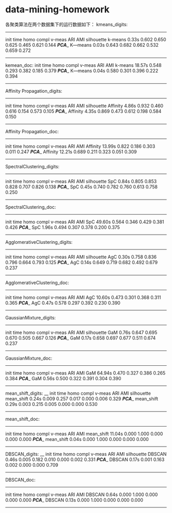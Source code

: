# data-mining-homework
各聚类算法在两个数据集下的运行数据如下：
kmeans_digits:
__________________________________________________________________________________
init		time	homo	compl	v-meas	ARI		AMI		silhouette
k-means 0.33s	0.602	0.650	0.625	 0.465	0.621	 0.144
_______________________________________PCA________________________________________
K—means 0.03s	0.643	0.682	0.662	0.532	  0.659 	0.272
__________________________________________________________________________________
kemean_doc:
init		time	homo	compl	v-meas	ARI		AMI
k-means 18.57s	0.548	0.293	0.382	0.185	0.379
_______________________________________PCA________________________________________
K—means 0.04s	0.580	0.301	0.396	0.222	0.394
__________________________________________________________________________________

Affinity Propagation_digits:
__________________________________________________________________________________
init		time	homo	compl	v-meas	ARI		AMI		silhouette
Affinity 4.86s	0.932	0.460	0.616	0.154	 0.573	 0.105
_______________________________________PCA________________________________________
Affinity 4.35s	0.869	0.473	0.612	0.198 	0.584	 0.150
__________________________________________________________________________________

Affinity Propagation_doc:
__________________________________________________________________________________
init		time	homo	compl	v-meas	ARI		AMI
Affinity 13.99s	0.822	0.186	0.303	0.011	0.247
_______________________________________PCA________________________________________
Affinity 12.21s	0.689	0.211	0.323	0.051	0.309
__________________________________________________________________________________

SpectralClustering_digits:
__________________________________________________________________________________
init		time	homo	compl	v-meas	ARI		AMI		silhouette
SpC     0.84s	0.805	0.853	0.828	0.707	 0.826	  0.138
_______________________________________PCA________________________________________
SpC     0.45s	0.740	0.782	0.760	0.613 	0.758  	0.250
__________________________________________________________________________________

SpectralClustering_doc:
__________________________________________________________________________________
init		time	homo	compl	v-meas	ARI		AMI
SpC     49.60s 0.564	0.346	0.429	0.381	0.426
_______________________________________PCA________________________________________
SpC      1.96s	0.494	0.307	0.378	0.200	0.375
__________________________________________________________________________________

AgglomerativeClustering_digits:
__________________________________________________________________________________
init		time	homo	compl	v-meas	ARI		AMI		silhouette
AgC     0.30s	0.758	0.836	0.796 0.664	 0.793	  0.125
_______________________________________PCA________________________________________
AgC     0.14s	0.649	0.719	0.682	0.492 	0.679  	0.237
__________________________________________________________________________________
AgglomerativeClustering_doc:
__________________________________________________________________________________
init		time	homo	compl	v-meas	ARI		AMI
AgC     10.60s	0.473	0.301	0.368	0.311	0.365
_______________________________________PCA________________________________________
AgC     0.47s	0.578	0.297	0.392	 0.230	0.390
__________________________________________________________________________________

GaussianMixture_digits:
__________________________________________________________________________________
init		time	homo	compl	v-meas	ARI		AMI		silhouette
GaM     0.76s	0.647	0.695	0.670	0.505	 0.667	  0.126
_______________________________________PCA________________________________________
GaM     0.17s	0.658	0.697	0.677	0.511 	0.674  	0.237
__________________________________________________________________________________
GaussianMixture_doc:
__________________________________________________________________________________
init		time	homo	compl	v-meas	ARI		AMI
GaM     64.94s	0.470	0.327	0.386	0.265	0.384
_______________________________________PCA________________________________________
GaM     0.56s	0.500	0.322	0.391	0.304	0.390
__________________________________________________________________________________

mean_shift_digits:
__
init		time	homo	compl	v-meas	ARI		AMI		silhouette
mean_shift	0.24s	0.009	0.257	0.017	0.000	0.006	0.329
_______________________________________PCA________________________________________
mean_shift	0.29s	0.003	0.215	0.005	0.000	0.000	0.530
__________________________________________________________________________________
mean_shift_doc:
__________________________________________________________________________________
init		time	homo	compl	v-meas	ARI		AMI
mean_shift	11.04s	0.000	1.000	0.000	0.000	0.000
_______________________________________PCA________________________________________
mean_shift	0.04s	0.000	1.000	0.000	0.000	0.000
__________________________________________________________________________________

DBSCAN_digits:
__
init		time	homo	compl	v-meas	ARI		AMI		silhouette
DBSCAN 	0.46s	0.005	0.182	0.010	0.000	 0.002  	0.331
_______________________________________PCA________________________________________
DBSCAN  0.17s	0.001	0.163	0.002	0.000 	0.000	  0.709
__________________________________________________________________________________
DBSCAN_doc:
__________________________________________________________________________________
init		time	homo	compl	v-meas	ARI		AMI
DBSCAN  0.64s	0.000	1.000	0.000	0.000	0.000
_______________________________________PCA________________________________________
DBSCAN  0.13s	0.000	1.000	0.000	0.000	0.000
__________________________________________________________________________________



